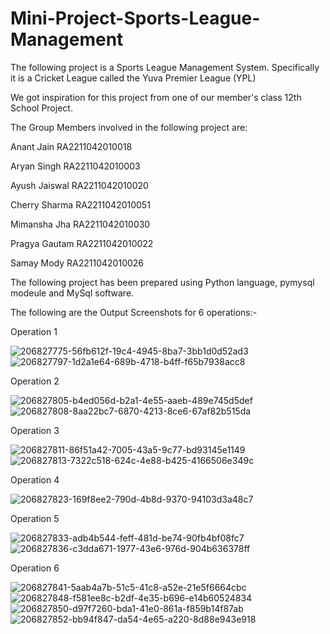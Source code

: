 # Mini-Project-Sports-League-Management

The following project is a Sports League Management System. Specifically it is a Cricket League called the Yuva Premier League (YPL)

We got inspiration for this project from one of our member's class 12th School Project.

The Group Members involved in the following project are:

Anant Jain RA2211042010018

Aryan Singh RA2211042010003

Ayush Jaiswal RA2211042010020

Cherry Sharma RA2211042010051

Mimansha Jha RA2211042010030

Pragya Gautam RA2211042010022

Samay Mody RA2211042010026

The following project has been prepared using Python language, pymysql modeule and MySql software.

The following are the Output Screenshots for 6 operations:-

Operation 1


![206827775-56fb612f-19c4-4945-8ba7-3bb1d0d52ad3](https://user-images.githubusercontent.com/113929710/206866005-67ebbf95-b4df-48b0-b517-26c4bc462083.jpg)
![206827797-1d2a1e64-689b-4718-b4ff-f65b7938acc8](https://user-images.githubusercontent.com/113929710/206866051-3f5f9bc5-3a68-4470-bc35-751be004a5e4.jpg)

Operation 2

![206827805-b4ed056d-b2a1-4e55-aaeb-489e745d5def](https://user-images.githubusercontent.com/113929710/206866065-2ea776b5-6012-4d54-a32b-d6b4ce9345fa.jpg)
![206827808-8aa22bc7-6870-4213-8ce6-67af82b515da](https://user-images.githubusercontent.com/113929710/206866077-d3f1ff82-fa54-42cc-95e7-152f82a5c047.jpg)

Operation 3

![206827811-86f51a42-7005-43a5-9c77-bd93145e1149](https://user-images.githubusercontent.com/113929710/206866094-a4e0e207-a8dd-43ac-8f68-7f838b322fa9.jpg)
![206827813-7322c518-624c-4e88-b425-4166506e349c](https://user-images.githubusercontent.com/113929710/206866103-e7e4afa3-2fb2-4219-9a33-0cfaa2b3631c.jpg)

Operation 4

![206827823-169f8ee2-790d-4b8d-9370-94103d3a48c7](https://user-images.githubusercontent.com/113929710/206866111-ea56161d-4bde-4069-803a-bc913db235b5.jpg)

Operation 5

![206827833-adb4b544-feff-481d-be74-90fb4bf08fc7](https://user-images.githubusercontent.com/113929710/206866120-67f530be-d9bd-4adf-9175-41319d6099d6.jpg)
![206827836-c3dda671-1977-43e6-976d-904b636378ff](https://user-images.githubusercontent.com/113929710/206866129-052420d4-7d3f-4f8f-85bc-0916470de717.jpg)

Operation 6


![206827841-5aab4a7b-51c5-41c8-a52e-21e5f6664cbc](https://user-images.githubusercontent.com/113929710/206866142-5514fd15-d1c4-4ce7-b10e-ed59b0e190be.jpg)
![206827848-f581ee8c-b2df-4e35-b696-e14b60524834](https://user-images.githubusercontent.com/113929710/206866144-684508f3-23db-4ccc-ba1e-74aa3a233599.jpg)
![206827850-d97f7260-bda1-41e0-861a-f859b14f87ab](https://user-images.githubusercontent.com/113929710/206866147-3c269a39-90db-4aba-a9e8-4f9d8b96f71f.jpg)
![206827852-bb94f847-da54-4e65-a220-8d88e943e918](https://user-images.githubusercontent.com/113929710/206866156-9ec14b0e-785f-423d-adc3-fd46ade625cc.jpg)








